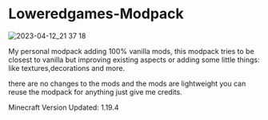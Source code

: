 # Loweredgames-Modpack
![2023-04-12_21 37 18](https://user-images.githubusercontent.com/55211569/231567352-5b491d4a-f70f-4db2-993e-5f13b6dfd93d.png)

My personal modpack adding 100% vanilla mods, this modpack tries to be closest to vanilla but improving existing aspects or adding some little things: like textures,decorations and more.

there are no changes to the mods and the mods are lightweight you can reuse the modpack for anything just give me credits.

Minecraft Version Updated: 1.19.4

